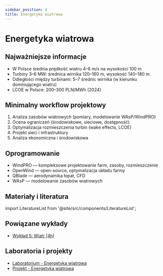 ```yaml
---
sidebar_position: 4
title: Energetyka wiatrowa
---
```


# Energetyka wiatrowa

## Najważniejsze informacje

- W Polsce średnia prędkość wiatru 4–6 m/s na wysokości 100 m
- Turbiny 3–6 MW: średnica wirnika 120–160 m, wysokość 140–180 m
- Odległości między turbinami: 5–7 średnic wirnika (w kierunku dominującego wiatru)
- LCOE w Polsce: 200–300 PLN/MWh (2024)

## Minimalny workflow projektowy

1. Analiza zasobów wiatrowych (pomiary, modelowanie WAsP/WindPRO)
2. Ocena ograniczeń (środowiskowe, sieciowe, dostępność)
3. Optymalizacja rozmieszczenia turbin (wake effects, LCOE)
4. Projekt sieci i infrastruktury
5. Analiza ekonomiczna i środowiskowa

## Oprogramowanie

- WindPRO — kompleksowe projektowanie farm, zasoby, rozmieszczenie
- OpenWind — open-source, optymalizacja układu farmy
- QBlade — aerodynamika łopat, CFD
- WAsP — modelowanie zasobów wiatrowych

## Materiały i literatura

import LiteratureList from '@site/src/components/LiteratureList';

<LiteratureList topic="software" title="Podręczniki oprogramowania" />

## Powiązane wykłady

- [Wykład 5: Wiatr (4h)](/docs/wyklady/wyklad-05-wiatr)

## Laboratoria i projekty

- [Laboratorium - Energetyka wiatrowa](/docs/projekty/wind)
- [Projekt - Energetyka wiatrowa](/docs/projekty/wind)
